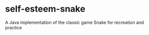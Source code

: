 self-esteem-snake
=================

A Java implementation of the classic game Snake for recreation and practice
